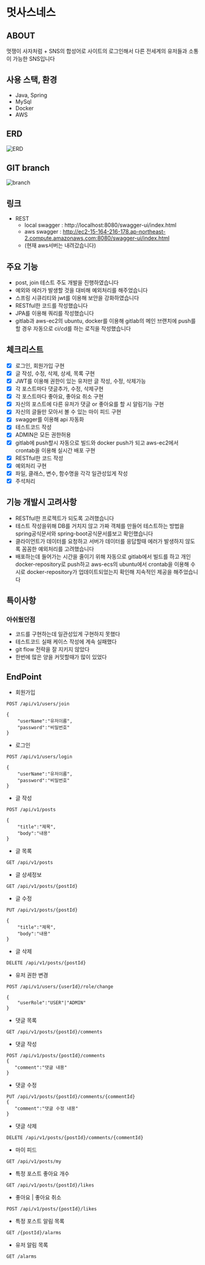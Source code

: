# 멋사스네스

## ABOUT
멋쟁이 사자처럼 + SNS의 합성어로 사이트의 로그인해서 다른 전세계의 유저들과 소통이 가능한 SNS입니다

## 사용 스택, 환경
- Java, Spring
- MySql
- Docker
- AWS

## ERD
![ERD](src/main/resources/images/erd.png)

## GIT branch
![branch](src/main/resources/images/branch.png)

## 링크
 - REST
   - local swagger : http://localhost:8080/swagger-ui/index.html
   - aws swagger : http://ec2-15-164-216-178.ap-northeast-2.compute.amazonaws.com:8080/swagger-ui/index.html
   - (현재 aws서버는 내려갔습니다)

## 주요 기능
- post, join 테스트 주도 개발을 진행하였습니다
- 예외와 에러가 발생할 것을 대비해 예외처리를 해주었습니다
- 스프링 시큐리티와 jwt를 이용해 보안을 강화하였습니다
- RESTful한 코드를 작성했습니다
- JPA를 이용해 쿼리를 작성했습니다
- gitlab과 aws-ec2의 ubuntu, docker를 이용해 gitlab의 메인 브랜치에 push를 할 경우 자동으로 ci/cd를 하는 로직을 작성했습니다

## 체크리스트
- [x] 로그인, 회원가입 구현
- [x] 글 작성, 수정, 삭제, 상세, 목록 구현
- [x] JWT를 이용해 권한이 있는 유저만 글 작성, 수정, 삭제가능
- [x] 각 포스트마다 댓글추가, 수정, 삭제구현
- [x] 각 포스트마다 좋아요, 좋아요 취소 구현
- [x] 자신의 포스트에 다른 유저가 댓글 or 좋아요를 할 시 알림기능 구현
- [x] 자신의 글들만 모아서 볼 수 있는 마이 피드 구현
- [x] swagger를 이용해 api 자동화
- [x] 테스트코드 작성
- [x] ADMIN은 모든 권한허용
- [x] gitlab에 push할시 자동으로 빌드와 docker push가 되고 aws-ec2에서 crontab을 이용해 실시간 배포 구현
- [x] RESTful한 코드 작성
- [x] 예외처리 구현
- [x] 파일, 클래스, 변수, 함수명을 각각 일관성있게 작성
- [x] 주석처리

## 기능 개발시 고려사항
- RESTful한 프로젝트가 되도록 고려했습니다
- 테스트 작성을위해 DB를 거치지 않고 가짜 객체를 만들어 테스트하는 방법을 spring공식문서와 spring-boot공식문서를보고 확인했습니다
- 클라이언트가 데이터를 요청하고 서버가 데이터를 응답할때 에러가 발생하지 않도록 꼼꼼한 예외처리를 고려했습니다
- 배포하는데 들어가는 시간을 줄이기 위해 자동으로 gitlab에서 빌드를 하고 개인 docker-repository로 push하고 aws-ecs의 ubuntu에서 crontab을 이용해 수시로 docker-repository가 업데이트되었는지 확인해 지속적인 제공을 해주었습니다

## 특이사항
### 아쉬웠던점
- 코드를 구현하는데 일관성있게 구현하지 못했다
- 테스트코드 실패 케이스 작성에 계속 실패했다
- git flow 전략을 잘 지키지 않았다
- 한번에 많은 양을 커밋할때가 많이 있었다

## EndPoint

- 회원가입
```
POST /api/v1/users/join

{
    "userName":"유저이름",
    "password":"비밀번호" 
}
```
- 로그인
```
POST /api/v1/users/login

{
    "userName":"유저이름",
    "password":"비밀번호" 
}
```
- 글 작성
```
POST /api/v1/posts

{
    "title":"제목",
    "body":"내용" 
}
```
- 글 목록
```
GET /api/v1/posts
```
- 글 상세정보
```
GET /api/v1/posts/{postId}
```
- 글 수정
```
PUT /api/v1/posts/{postId}

{
    "title":"제목",
    "body":"내용" 
}
```
- 글 삭제
```
DELETE /api/v1/posts/{postId}
```
- 유저 권한 변경
```
POST /api/v1/users/{userId}/role/change

{
    "userRole":"USER"|"ADMIN"
}
```
- 댓글 목록
```
GET /api/v1/posts/{postId}/comments
```
- 댓글 작성
```
POST /api/v1/posts/{postId}/comments
{
   "comment":"댓글 내용"
}
```
- 댓글 수정
```
PUT /api/v1/posts/{postId}/comments/{commentId}
{
   "comment":"댓글 수정 내용"
}
```
- 댓글 삭제
```
DELETE /api/v1/posts/{postId}/comments/{commentId}
```
- 마이 피드
```
GET /api/v1/posts/my
```
- 특정 포스트 좋아요 개수
```
GET /api/v1/posts/{postId}/likes
```
- 좋아요 | 좋아요 취소
```
POST /api/v1/posts/{postId}/likes
```
- 특정 포스트 알림 목록
```
GET /{postId}/alarms
```
- 유저 알림 목록
```
GET /alarms
```